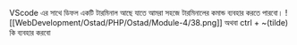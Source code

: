 VScode এর সাথে ডিফল একটি টারমিনাল আছে যাতে আমরা সহজে টারমিনালের কমান্ড ব্যবহার করতে পারবো।
![[WebDevelopment/Ostad/PHP/Ostad/Module-4/38.png]]
অথবা ctrl + ~(tilde) কি ব্যবহার করবো